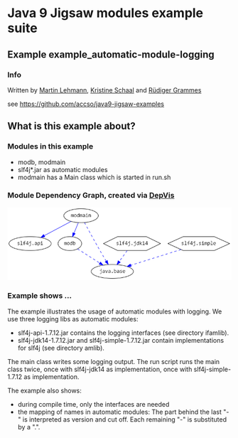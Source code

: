 ﻿# Java 9 Jigsaw modules example suite
## Example example_automatic-module-logging

### Info
Written by [Martin Lehmann](https://github.com/MartinLehmann1971), [Kristine Schaal](https://github.com/kristines) and [Rüdiger Grammes](https://github.com/rgrammes) 

see https://github.com/accso/java9-jigsaw-examples

## What is this example about?

### Modules in this example
* modb, modmain 
* slf4j*.jar as automatic modules
* modmain has a Main class which is started in run.sh

### Module Dependency Graph, created via [DepVis](https://github.com/accso/java9-jigsaw-depvis)
![Example's Module Dependency Graph](moduledependencies.png)

### Example shows ...
The example illustrates the usage of automatic modules with logging.
We use three logging libs as automatic modules:
* slf4j-api-1.7.12.jar contains the logging interfaces (see directory ifamlib).
* slf4j-jdk14-1.7.12.jar and slf4j-simple-1.7.12.jar contain implementations for slf4j (see directory amlib).

The main class writes some logging output.
The run script runs the main class twice, once with slf4j-jdk14 as implementation, once with slf4j-simple-1.7.12 as implementation.

The example also shows:
* during compile time, only the interfaces are needed 
* the mapping of names in automatic modules: The part behind the last "-" is interpreted as version and cut off. Each remaining "-" is substituted by a ".".
